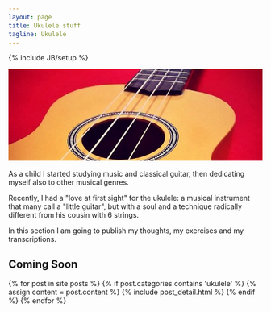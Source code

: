```yaml
---
layout: page
title: Ukulele stuff
tagline: Ukulele
---
```

{% include JB/setup %}

![My Ukulele](/images/ukulele.jpg)

As a child I started studying music and classical guitar, then dedicating myself also to other musical genres.

Recently, I had a "love at first sight" for the ukulele: a musical instrument that many call a "little guitar", but with a soul and a technique radically different from his cousin with 6 strings.

In this section I am going to publish my thoughts, my exercises and my transcriptions.


Coming Soon
---
 
<div class="blog-index">

{% for post in site.posts %}
    {% if post.categories contains 'ukulele' %}
        {% assign content = post.content %}
        {% include post_detail.html %}
    {% endif %}
{% endfor %}

</div>


